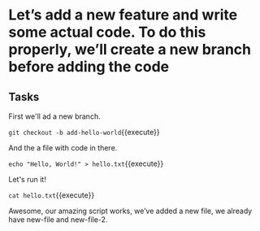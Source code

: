 # Let’s add a new feature and write some actual code. To do this properly, we’ll create a new branch before adding the code

## Tasks

First we'll ad a new branch.  

`git checkout -b add-hello-world`{{execute}}  

And the a file with code in there.  

`echo "Hello, World!" > hello.txt`{{execute}}  

Let's run it!  

`cat hello.txt`{{execute}}  

Awesome, our amazing script works, we’ve added a new file, we already have new-file and new-file-2.
